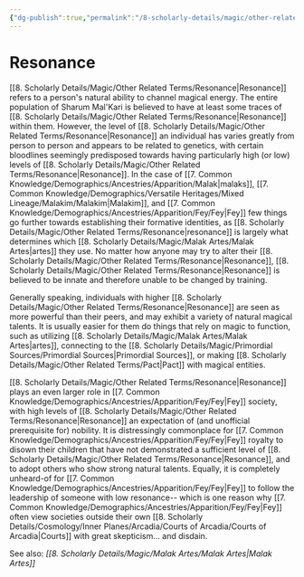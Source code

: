 ```yaml
---
{"dg-publish":true,"permalink":"/8-scholarly-details/magic/other-related-terms/resonance/","noteIcon":""}
---
```


# Resonance

[[8. Scholarly Details/Magic/Other Related Terms/Resonance\|Resonance]] refers to a person's natural ability to channel magical energy. The entire population of Sharum Mal'Kari is believed to have at least some traces of [[8. Scholarly Details/Magic/Other Related Terms/Resonance\|Resonance]] within them. However, the level of [[8. Scholarly Details/Magic/Other Related Terms/Resonance\|Resonance]] an individual has varies greatly from person to person and appears to be related to genetics, with certain bloodlines seemingly predisposed towards having particularly high (or low) levels of [[8. Scholarly Details/Magic/Other Related Terms/Resonance\|Resonance]]. In the case of [[7. Common Knowledge/Demographics/Ancestries/Apparition/Malak\|malaks]], [[7. Common Knowledge/Demographics/Versatile Heritages/Mixed Lineage/Malakim/Malakim\|Malakim]], and [[7. Common Knowledge/Demographics/Ancestries/Apparition/Fey/Fey\|Fey]] few things go further towards establishing their formative identities, as [[8. Scholarly Details/Magic/Other Related Terms/Resonance\|resonance]] is largely what determines which [[8. Scholarly Details/Magic/Malak Artes/Malak Artes\|artes]] they use. No matter how anyone may try to alter their [[8. Scholarly Details/Magic/Other Related Terms/Resonance\|Resonance]], [[8. Scholarly Details/Magic/Other Related Terms/Resonance\|Resonance]] is believed to be innate and therefore unable to be changed by training. 

Generally speaking, individuals with higher [[8. Scholarly Details/Magic/Other Related Terms/Resonance\|Resonance]] are seen as more powerful than their peers, and may exhibit a variety of natural magical talents. It is usually easier for them do things that rely on magic to function, such as utilizing [[8. Scholarly Details/Magic/Malak Artes/Malak Artes\|artes]], connecting to the [[8. Scholarly Details/Magic/Primordial Sources/Primordial Sources\|Primordial Sources]], or making [[8. Scholarly Details/Magic/Other Related Terms/Pact\|Pact]] with magical entities.

[[8. Scholarly Details/Magic/Other Related Terms/Resonance\|Resonance]] plays an even larger role in [[7. Common Knowledge/Demographics/Ancestries/Apparition/Fey/Fey\|Fey]] society, with high levels of [[8. Scholarly Details/Magic/Other Related Terms/Resonance\|Resonance]] an expectation of (and unofficial prerequisite for) nobility. It is distressingly commonplace for [[7. Common Knowledge/Demographics/Ancestries/Apparition/Fey/Fey\|Fey]] royalty to disown their children that have not demonstrated a sufficient level of [[8. Scholarly Details/Magic/Other Related Terms/Resonance\|Resonance]], and to adopt others who show strong natural talents. Equally, it is completely unheard-of for [[7. Common Knowledge/Demographics/Ancestries/Apparition/Fey/Fey\|Fey]] to follow the leadership of someone with low resonance-- which is one reason why [[7. Common Knowledge/Demographics/Ancestries/Apparition/Fey/Fey\|Fey]] often view societies outside their own [[8. Scholarly Details/Cosmology/Inner Planes/Arcadia/Courts of Arcadia/Courts of Arcadia\|Courts]] with great skepticism... and  disdain. 

See also: *[[8. Scholarly Details/Magic/Malak Artes/Malak Artes\|Malak Artes]]*

